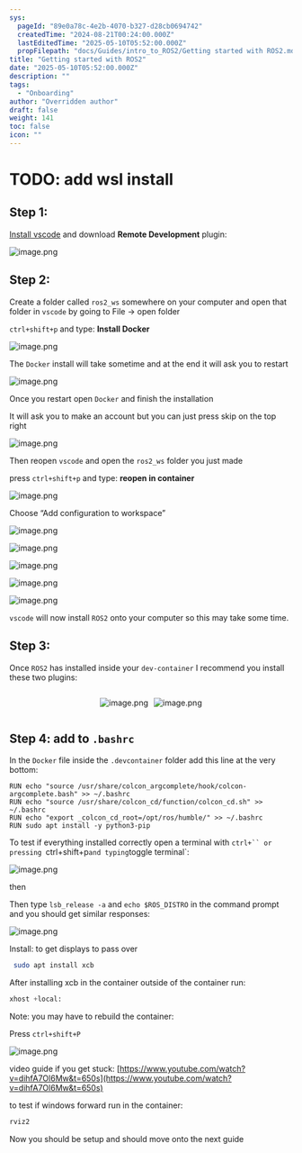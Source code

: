 ```yaml
---
sys:
  pageId: "89e0a78c-4e2b-4070-b327-d28cb0694742"
  createdTime: "2024-08-21T00:24:00.000Z"
  lastEditedTime: "2025-05-10T05:52:00.000Z"
  propFilepath: "docs/Guides/intro_to_ROS2/Getting started with ROS2.md"
title: "Getting started with ROS2"
date: "2025-05-10T05:52:00.000Z"
description: ""
tags:
  - "Onboarding"
author: "Overridden author"
draft: false
weight: 141
toc: false
icon: ""
---
```


# TODO: add wsl install

## Step 1:

[Install vscode](https://code.visualstudio.com/download) and download **Remote Development** plugin:

![image.png](https://prod-files-secure.s3.us-west-2.amazonaws.com/d518164a-d88e-44d1-a4ee-3adb3bd8bce0/efb52993-1881-4a40-b95e-6f020334f022/image.png?X-Amz-Algorithm=AWS4-HMAC-SHA256&X-Amz-Content-Sha256=UNSIGNED-PAYLOAD&X-Amz-Credential=ASIAZI2LB466T6TLVGKW%2F20250520%2Fus-west-2%2Fs3%2Faws4_request&X-Amz-Date=20250520T201009Z&X-Amz-Expires=3600&X-Amz-Security-Token=IQoJb3JpZ2luX2VjEPT%2F%2F%2F%2F%2F%2F%2F%2F%2F%2FwEaCXVzLXdlc3QtMiJIMEYCIQD52vJUZES%2FJ5pL4aJ%2FAftS1vXy2FvqbheA6xALTVlV7QIhAOaJhMcOK34xXGl5G5fiiEVOiGhmRcf4rXQ%2BtPWSfwmWKogECK3%2F%2F%2F%2F%2F%2F%2F%2F%2F%2FwEQABoMNjM3NDIzMTgzODA1Igx57t%2FH7AmNElMpJxUq3AOQUtyqcGAn1Wl0aeh6ejCByfE3VhA6w1be9IbmZZi4bxb3l%2Fi3gOCzmWQk1BaV1ozmGvTunMiGQyQ7PRa3mpMJ8Tc0eYJ8xoGKnb8UozxyaTN1oPfW1ClS61n%2BJMRFIOep9vKGquWB930dagWhWJOOvI8xOok3ASMXBUqVQ1R7Rcy5x8XlfOKrmPTnDT4i4hanG%2B%2BDkW95yt3fOxF9f%2FNKSOAdQSH1%2FQdtusQz%2FurfjIn7O5dg42aGFEoupobTI7MByFf3bCDKnp8OPZO8mMOtDPl7Tf8JJ5QKt8gtXpnc3RxVClCHvFpzhQd%2FEs1lfEu3ow3cnAOJn9LfD3WUagA4IoQh%2B%2B8S7wyLOjjR0ZU66JG5RBm6PFexQhWeNHkwoc2B5rl69oDCfwBEOC9%2BbqOdCmaqr3Bvpxtt0lX1Qa0TGvFaeljO9QH%2B9FNBxOrQI3%2B6S3N5mZt74FczMRc4hRfF4OKnfoIeS8kgOrM2UHKkMVhgudF5oUXtvggTyYJ6xxshCUMzdrqKb%2BYXXiab8YQWZQZPaIx3e8VMDJDoMf8fVz4VvfUJY6gYxXQy9Y5Uj3mVGezvYkFLbZ5Um1KClA8OtytN0dZTpog%2BXcnCv20uJZowabX1GE19GglUezDwsbPBBjqkAaL%2BvgyLunVh%2F08kYloo%2FkTmVDaH%2FfwaNY53KvLPYUvYQUXTkfrthBj%2BsV4%2Bqz3mkVl8ryOH2Lwsn%2FyUy6g2EVb9PLDafzx4BTFnF153%2FUFvs6qjoFJZ9R6WU1GJvINAKQzXs3EzcZaBCvEDuxK6W8JJqRvUp4DupXbSCjJ4B%2FLjmyeXcbrhENPMDg7V2QSrnM%2BnbCwkqW%2BW4zv80wANFuq2fKzN&X-Amz-Signature=91ce33e40fff2d7371724f43e3ea2da1de637d3b958cde0ab629d14a605d7ead&X-Amz-SignedHeaders=host&x-id=GetObject)

## Step 2:

Create a folder called `ros2_ws` somewhere on your computer and open that folder in `vscode` by going to File → open folder 

`ctrl+shift+p` and type: **Install Docker**

![image.png](https://prod-files-secure.s3.us-west-2.amazonaws.com/d518164a-d88e-44d1-a4ee-3adb3bd8bce0/2269dc0e-1cd5-47ff-bceb-c04ad9b2eab0/image.png?X-Amz-Algorithm=AWS4-HMAC-SHA256&X-Amz-Content-Sha256=UNSIGNED-PAYLOAD&X-Amz-Credential=ASIAZI2LB466T6TLVGKW%2F20250520%2Fus-west-2%2Fs3%2Faws4_request&X-Amz-Date=20250520T201009Z&X-Amz-Expires=3600&X-Amz-Security-Token=IQoJb3JpZ2luX2VjEPT%2F%2F%2F%2F%2F%2F%2F%2F%2F%2FwEaCXVzLXdlc3QtMiJIMEYCIQD52vJUZES%2FJ5pL4aJ%2FAftS1vXy2FvqbheA6xALTVlV7QIhAOaJhMcOK34xXGl5G5fiiEVOiGhmRcf4rXQ%2BtPWSfwmWKogECK3%2F%2F%2F%2F%2F%2F%2F%2F%2F%2FwEQABoMNjM3NDIzMTgzODA1Igx57t%2FH7AmNElMpJxUq3AOQUtyqcGAn1Wl0aeh6ejCByfE3VhA6w1be9IbmZZi4bxb3l%2Fi3gOCzmWQk1BaV1ozmGvTunMiGQyQ7PRa3mpMJ8Tc0eYJ8xoGKnb8UozxyaTN1oPfW1ClS61n%2BJMRFIOep9vKGquWB930dagWhWJOOvI8xOok3ASMXBUqVQ1R7Rcy5x8XlfOKrmPTnDT4i4hanG%2B%2BDkW95yt3fOxF9f%2FNKSOAdQSH1%2FQdtusQz%2FurfjIn7O5dg42aGFEoupobTI7MByFf3bCDKnp8OPZO8mMOtDPl7Tf8JJ5QKt8gtXpnc3RxVClCHvFpzhQd%2FEs1lfEu3ow3cnAOJn9LfD3WUagA4IoQh%2B%2B8S7wyLOjjR0ZU66JG5RBm6PFexQhWeNHkwoc2B5rl69oDCfwBEOC9%2BbqOdCmaqr3Bvpxtt0lX1Qa0TGvFaeljO9QH%2B9FNBxOrQI3%2B6S3N5mZt74FczMRc4hRfF4OKnfoIeS8kgOrM2UHKkMVhgudF5oUXtvggTyYJ6xxshCUMzdrqKb%2BYXXiab8YQWZQZPaIx3e8VMDJDoMf8fVz4VvfUJY6gYxXQy9Y5Uj3mVGezvYkFLbZ5Um1KClA8OtytN0dZTpog%2BXcnCv20uJZowabX1GE19GglUezDwsbPBBjqkAaL%2BvgyLunVh%2F08kYloo%2FkTmVDaH%2FfwaNY53KvLPYUvYQUXTkfrthBj%2BsV4%2Bqz3mkVl8ryOH2Lwsn%2FyUy6g2EVb9PLDafzx4BTFnF153%2FUFvs6qjoFJZ9R6WU1GJvINAKQzXs3EzcZaBCvEDuxK6W8JJqRvUp4DupXbSCjJ4B%2FLjmyeXcbrhENPMDg7V2QSrnM%2BnbCwkqW%2BW4zv80wANFuq2fKzN&X-Amz-Signature=433dda604c8438a4a68c7649c55a617f58b57b7111fd711cc70316d6936f550c&X-Amz-SignedHeaders=host&x-id=GetObject)

The `Docker` install will take sometime and at the end it will ask you to restart

![image.png](https://prod-files-secure.s3.us-west-2.amazonaws.com/d518164a-d88e-44d1-a4ee-3adb3bd8bce0/ed233f78-be33-4b1f-b89c-9c346c0e961e/image.png?X-Amz-Algorithm=AWS4-HMAC-SHA256&X-Amz-Content-Sha256=UNSIGNED-PAYLOAD&X-Amz-Credential=ASIAZI2LB466T6TLVGKW%2F20250520%2Fus-west-2%2Fs3%2Faws4_request&X-Amz-Date=20250520T201009Z&X-Amz-Expires=3600&X-Amz-Security-Token=IQoJb3JpZ2luX2VjEPT%2F%2F%2F%2F%2F%2F%2F%2F%2F%2FwEaCXVzLXdlc3QtMiJIMEYCIQD52vJUZES%2FJ5pL4aJ%2FAftS1vXy2FvqbheA6xALTVlV7QIhAOaJhMcOK34xXGl5G5fiiEVOiGhmRcf4rXQ%2BtPWSfwmWKogECK3%2F%2F%2F%2F%2F%2F%2F%2F%2F%2FwEQABoMNjM3NDIzMTgzODA1Igx57t%2FH7AmNElMpJxUq3AOQUtyqcGAn1Wl0aeh6ejCByfE3VhA6w1be9IbmZZi4bxb3l%2Fi3gOCzmWQk1BaV1ozmGvTunMiGQyQ7PRa3mpMJ8Tc0eYJ8xoGKnb8UozxyaTN1oPfW1ClS61n%2BJMRFIOep9vKGquWB930dagWhWJOOvI8xOok3ASMXBUqVQ1R7Rcy5x8XlfOKrmPTnDT4i4hanG%2B%2BDkW95yt3fOxF9f%2FNKSOAdQSH1%2FQdtusQz%2FurfjIn7O5dg42aGFEoupobTI7MByFf3bCDKnp8OPZO8mMOtDPl7Tf8JJ5QKt8gtXpnc3RxVClCHvFpzhQd%2FEs1lfEu3ow3cnAOJn9LfD3WUagA4IoQh%2B%2B8S7wyLOjjR0ZU66JG5RBm6PFexQhWeNHkwoc2B5rl69oDCfwBEOC9%2BbqOdCmaqr3Bvpxtt0lX1Qa0TGvFaeljO9QH%2B9FNBxOrQI3%2B6S3N5mZt74FczMRc4hRfF4OKnfoIeS8kgOrM2UHKkMVhgudF5oUXtvggTyYJ6xxshCUMzdrqKb%2BYXXiab8YQWZQZPaIx3e8VMDJDoMf8fVz4VvfUJY6gYxXQy9Y5Uj3mVGezvYkFLbZ5Um1KClA8OtytN0dZTpog%2BXcnCv20uJZowabX1GE19GglUezDwsbPBBjqkAaL%2BvgyLunVh%2F08kYloo%2FkTmVDaH%2FfwaNY53KvLPYUvYQUXTkfrthBj%2BsV4%2Bqz3mkVl8ryOH2Lwsn%2FyUy6g2EVb9PLDafzx4BTFnF153%2FUFvs6qjoFJZ9R6WU1GJvINAKQzXs3EzcZaBCvEDuxK6W8JJqRvUp4DupXbSCjJ4B%2FLjmyeXcbrhENPMDg7V2QSrnM%2BnbCwkqW%2BW4zv80wANFuq2fKzN&X-Amz-Signature=d8d97ee5831207ad86e7ee5d61f3fb39c28ac83ea583b143c5142e2dbc40e178&X-Amz-SignedHeaders=host&x-id=GetObject)

Once you restart open `Docker` and finish the installation

It will ask you to make an account but you can just press skip on the top right

![image.png](https://prod-files-secure.s3.us-west-2.amazonaws.com/d518164a-d88e-44d1-a4ee-3adb3bd8bce0/21010ad9-1659-4fd9-9f59-9932a09b2a3d/image.png?X-Amz-Algorithm=AWS4-HMAC-SHA256&X-Amz-Content-Sha256=UNSIGNED-PAYLOAD&X-Amz-Credential=ASIAZI2LB466T6TLVGKW%2F20250520%2Fus-west-2%2Fs3%2Faws4_request&X-Amz-Date=20250520T201009Z&X-Amz-Expires=3600&X-Amz-Security-Token=IQoJb3JpZ2luX2VjEPT%2F%2F%2F%2F%2F%2F%2F%2F%2F%2FwEaCXVzLXdlc3QtMiJIMEYCIQD52vJUZES%2FJ5pL4aJ%2FAftS1vXy2FvqbheA6xALTVlV7QIhAOaJhMcOK34xXGl5G5fiiEVOiGhmRcf4rXQ%2BtPWSfwmWKogECK3%2F%2F%2F%2F%2F%2F%2F%2F%2F%2FwEQABoMNjM3NDIzMTgzODA1Igx57t%2FH7AmNElMpJxUq3AOQUtyqcGAn1Wl0aeh6ejCByfE3VhA6w1be9IbmZZi4bxb3l%2Fi3gOCzmWQk1BaV1ozmGvTunMiGQyQ7PRa3mpMJ8Tc0eYJ8xoGKnb8UozxyaTN1oPfW1ClS61n%2BJMRFIOep9vKGquWB930dagWhWJOOvI8xOok3ASMXBUqVQ1R7Rcy5x8XlfOKrmPTnDT4i4hanG%2B%2BDkW95yt3fOxF9f%2FNKSOAdQSH1%2FQdtusQz%2FurfjIn7O5dg42aGFEoupobTI7MByFf3bCDKnp8OPZO8mMOtDPl7Tf8JJ5QKt8gtXpnc3RxVClCHvFpzhQd%2FEs1lfEu3ow3cnAOJn9LfD3WUagA4IoQh%2B%2B8S7wyLOjjR0ZU66JG5RBm6PFexQhWeNHkwoc2B5rl69oDCfwBEOC9%2BbqOdCmaqr3Bvpxtt0lX1Qa0TGvFaeljO9QH%2B9FNBxOrQI3%2B6S3N5mZt74FczMRc4hRfF4OKnfoIeS8kgOrM2UHKkMVhgudF5oUXtvggTyYJ6xxshCUMzdrqKb%2BYXXiab8YQWZQZPaIx3e8VMDJDoMf8fVz4VvfUJY6gYxXQy9Y5Uj3mVGezvYkFLbZ5Um1KClA8OtytN0dZTpog%2BXcnCv20uJZowabX1GE19GglUezDwsbPBBjqkAaL%2BvgyLunVh%2F08kYloo%2FkTmVDaH%2FfwaNY53KvLPYUvYQUXTkfrthBj%2BsV4%2Bqz3mkVl8ryOH2Lwsn%2FyUy6g2EVb9PLDafzx4BTFnF153%2FUFvs6qjoFJZ9R6WU1GJvINAKQzXs3EzcZaBCvEDuxK6W8JJqRvUp4DupXbSCjJ4B%2FLjmyeXcbrhENPMDg7V2QSrnM%2BnbCwkqW%2BW4zv80wANFuq2fKzN&X-Amz-Signature=aa9fb93172998fb501a5f424f6762763f0e38a99afc559d02c21385220fa50c0&X-Amz-SignedHeaders=host&x-id=GetObject)

Then reopen `vscode` and open the `ros2_ws` folder you just made

press `ctrl+shift+p` and type: **reopen in container**

![image.png](https://prod-files-secure.s3.us-west-2.amazonaws.com/d518164a-d88e-44d1-a4ee-3adb3bd8bce0/4e93b8c2-41ad-488c-8095-c74205196118/image.png?X-Amz-Algorithm=AWS4-HMAC-SHA256&X-Amz-Content-Sha256=UNSIGNED-PAYLOAD&X-Amz-Credential=ASIAZI2LB466T6TLVGKW%2F20250520%2Fus-west-2%2Fs3%2Faws4_request&X-Amz-Date=20250520T201009Z&X-Amz-Expires=3600&X-Amz-Security-Token=IQoJb3JpZ2luX2VjEPT%2F%2F%2F%2F%2F%2F%2F%2F%2F%2FwEaCXVzLXdlc3QtMiJIMEYCIQD52vJUZES%2FJ5pL4aJ%2FAftS1vXy2FvqbheA6xALTVlV7QIhAOaJhMcOK34xXGl5G5fiiEVOiGhmRcf4rXQ%2BtPWSfwmWKogECK3%2F%2F%2F%2F%2F%2F%2F%2F%2F%2FwEQABoMNjM3NDIzMTgzODA1Igx57t%2FH7AmNElMpJxUq3AOQUtyqcGAn1Wl0aeh6ejCByfE3VhA6w1be9IbmZZi4bxb3l%2Fi3gOCzmWQk1BaV1ozmGvTunMiGQyQ7PRa3mpMJ8Tc0eYJ8xoGKnb8UozxyaTN1oPfW1ClS61n%2BJMRFIOep9vKGquWB930dagWhWJOOvI8xOok3ASMXBUqVQ1R7Rcy5x8XlfOKrmPTnDT4i4hanG%2B%2BDkW95yt3fOxF9f%2FNKSOAdQSH1%2FQdtusQz%2FurfjIn7O5dg42aGFEoupobTI7MByFf3bCDKnp8OPZO8mMOtDPl7Tf8JJ5QKt8gtXpnc3RxVClCHvFpzhQd%2FEs1lfEu3ow3cnAOJn9LfD3WUagA4IoQh%2B%2B8S7wyLOjjR0ZU66JG5RBm6PFexQhWeNHkwoc2B5rl69oDCfwBEOC9%2BbqOdCmaqr3Bvpxtt0lX1Qa0TGvFaeljO9QH%2B9FNBxOrQI3%2B6S3N5mZt74FczMRc4hRfF4OKnfoIeS8kgOrM2UHKkMVhgudF5oUXtvggTyYJ6xxshCUMzdrqKb%2BYXXiab8YQWZQZPaIx3e8VMDJDoMf8fVz4VvfUJY6gYxXQy9Y5Uj3mVGezvYkFLbZ5Um1KClA8OtytN0dZTpog%2BXcnCv20uJZowabX1GE19GglUezDwsbPBBjqkAaL%2BvgyLunVh%2F08kYloo%2FkTmVDaH%2FfwaNY53KvLPYUvYQUXTkfrthBj%2BsV4%2Bqz3mkVl8ryOH2Lwsn%2FyUy6g2EVb9PLDafzx4BTFnF153%2FUFvs6qjoFJZ9R6WU1GJvINAKQzXs3EzcZaBCvEDuxK6W8JJqRvUp4DupXbSCjJ4B%2FLjmyeXcbrhENPMDg7V2QSrnM%2BnbCwkqW%2BW4zv80wANFuq2fKzN&X-Amz-Signature=1510186ffa75892441a3f1e7dd9a7ba1c1701d86d5ae9ed323d4b76ab215ff85&X-Amz-SignedHeaders=host&x-id=GetObject)

Choose “Add configuration to workspace”

![image.png](https://prod-files-secure.s3.us-west-2.amazonaws.com/d518164a-d88e-44d1-a4ee-3adb3bd8bce0/9560b282-5060-4989-ba37-97e7b2c22476/image.png?X-Amz-Algorithm=AWS4-HMAC-SHA256&X-Amz-Content-Sha256=UNSIGNED-PAYLOAD&X-Amz-Credential=ASIAZI2LB466T6TLVGKW%2F20250520%2Fus-west-2%2Fs3%2Faws4_request&X-Amz-Date=20250520T201009Z&X-Amz-Expires=3600&X-Amz-Security-Token=IQoJb3JpZ2luX2VjEPT%2F%2F%2F%2F%2F%2F%2F%2F%2F%2FwEaCXVzLXdlc3QtMiJIMEYCIQD52vJUZES%2FJ5pL4aJ%2FAftS1vXy2FvqbheA6xALTVlV7QIhAOaJhMcOK34xXGl5G5fiiEVOiGhmRcf4rXQ%2BtPWSfwmWKogECK3%2F%2F%2F%2F%2F%2F%2F%2F%2F%2FwEQABoMNjM3NDIzMTgzODA1Igx57t%2FH7AmNElMpJxUq3AOQUtyqcGAn1Wl0aeh6ejCByfE3VhA6w1be9IbmZZi4bxb3l%2Fi3gOCzmWQk1BaV1ozmGvTunMiGQyQ7PRa3mpMJ8Tc0eYJ8xoGKnb8UozxyaTN1oPfW1ClS61n%2BJMRFIOep9vKGquWB930dagWhWJOOvI8xOok3ASMXBUqVQ1R7Rcy5x8XlfOKrmPTnDT4i4hanG%2B%2BDkW95yt3fOxF9f%2FNKSOAdQSH1%2FQdtusQz%2FurfjIn7O5dg42aGFEoupobTI7MByFf3bCDKnp8OPZO8mMOtDPl7Tf8JJ5QKt8gtXpnc3RxVClCHvFpzhQd%2FEs1lfEu3ow3cnAOJn9LfD3WUagA4IoQh%2B%2B8S7wyLOjjR0ZU66JG5RBm6PFexQhWeNHkwoc2B5rl69oDCfwBEOC9%2BbqOdCmaqr3Bvpxtt0lX1Qa0TGvFaeljO9QH%2B9FNBxOrQI3%2B6S3N5mZt74FczMRc4hRfF4OKnfoIeS8kgOrM2UHKkMVhgudF5oUXtvggTyYJ6xxshCUMzdrqKb%2BYXXiab8YQWZQZPaIx3e8VMDJDoMf8fVz4VvfUJY6gYxXQy9Y5Uj3mVGezvYkFLbZ5Um1KClA8OtytN0dZTpog%2BXcnCv20uJZowabX1GE19GglUezDwsbPBBjqkAaL%2BvgyLunVh%2F08kYloo%2FkTmVDaH%2FfwaNY53KvLPYUvYQUXTkfrthBj%2BsV4%2Bqz3mkVl8ryOH2Lwsn%2FyUy6g2EVb9PLDafzx4BTFnF153%2FUFvs6qjoFJZ9R6WU1GJvINAKQzXs3EzcZaBCvEDuxK6W8JJqRvUp4DupXbSCjJ4B%2FLjmyeXcbrhENPMDg7V2QSrnM%2BnbCwkqW%2BW4zv80wANFuq2fKzN&X-Amz-Signature=9da9e6f553980ccd439f965e21d0f3f5016757fc114d415b54414d4cf80cf12e&X-Amz-SignedHeaders=host&x-id=GetObject)

![image.png](https://prod-files-secure.s3.us-west-2.amazonaws.com/d518164a-d88e-44d1-a4ee-3adb3bd8bce0/2ee63f81-886b-48e8-a553-dc6e5eac99e4/image.png?X-Amz-Algorithm=AWS4-HMAC-SHA256&X-Amz-Content-Sha256=UNSIGNED-PAYLOAD&X-Amz-Credential=ASIAZI2LB466T6TLVGKW%2F20250520%2Fus-west-2%2Fs3%2Faws4_request&X-Amz-Date=20250520T201009Z&X-Amz-Expires=3600&X-Amz-Security-Token=IQoJb3JpZ2luX2VjEPT%2F%2F%2F%2F%2F%2F%2F%2F%2F%2FwEaCXVzLXdlc3QtMiJIMEYCIQD52vJUZES%2FJ5pL4aJ%2FAftS1vXy2FvqbheA6xALTVlV7QIhAOaJhMcOK34xXGl5G5fiiEVOiGhmRcf4rXQ%2BtPWSfwmWKogECK3%2F%2F%2F%2F%2F%2F%2F%2F%2F%2FwEQABoMNjM3NDIzMTgzODA1Igx57t%2FH7AmNElMpJxUq3AOQUtyqcGAn1Wl0aeh6ejCByfE3VhA6w1be9IbmZZi4bxb3l%2Fi3gOCzmWQk1BaV1ozmGvTunMiGQyQ7PRa3mpMJ8Tc0eYJ8xoGKnb8UozxyaTN1oPfW1ClS61n%2BJMRFIOep9vKGquWB930dagWhWJOOvI8xOok3ASMXBUqVQ1R7Rcy5x8XlfOKrmPTnDT4i4hanG%2B%2BDkW95yt3fOxF9f%2FNKSOAdQSH1%2FQdtusQz%2FurfjIn7O5dg42aGFEoupobTI7MByFf3bCDKnp8OPZO8mMOtDPl7Tf8JJ5QKt8gtXpnc3RxVClCHvFpzhQd%2FEs1lfEu3ow3cnAOJn9LfD3WUagA4IoQh%2B%2B8S7wyLOjjR0ZU66JG5RBm6PFexQhWeNHkwoc2B5rl69oDCfwBEOC9%2BbqOdCmaqr3Bvpxtt0lX1Qa0TGvFaeljO9QH%2B9FNBxOrQI3%2B6S3N5mZt74FczMRc4hRfF4OKnfoIeS8kgOrM2UHKkMVhgudF5oUXtvggTyYJ6xxshCUMzdrqKb%2BYXXiab8YQWZQZPaIx3e8VMDJDoMf8fVz4VvfUJY6gYxXQy9Y5Uj3mVGezvYkFLbZ5Um1KClA8OtytN0dZTpog%2BXcnCv20uJZowabX1GE19GglUezDwsbPBBjqkAaL%2BvgyLunVh%2F08kYloo%2FkTmVDaH%2FfwaNY53KvLPYUvYQUXTkfrthBj%2BsV4%2Bqz3mkVl8ryOH2Lwsn%2FyUy6g2EVb9PLDafzx4BTFnF153%2FUFvs6qjoFJZ9R6WU1GJvINAKQzXs3EzcZaBCvEDuxK6W8JJqRvUp4DupXbSCjJ4B%2FLjmyeXcbrhENPMDg7V2QSrnM%2BnbCwkqW%2BW4zv80wANFuq2fKzN&X-Amz-Signature=88762223bea47f0e01bd8d2089dde42266dea1cd5de84adc1afa64ebe2e90842&X-Amz-SignedHeaders=host&x-id=GetObject)

![image.png](https://prod-files-secure.s3.us-west-2.amazonaws.com/d518164a-d88e-44d1-a4ee-3adb3bd8bce0/ae1580b2-b048-407e-aed9-b584224a7a04/image.png?X-Amz-Algorithm=AWS4-HMAC-SHA256&X-Amz-Content-Sha256=UNSIGNED-PAYLOAD&X-Amz-Credential=ASIAZI2LB466T6TLVGKW%2F20250520%2Fus-west-2%2Fs3%2Faws4_request&X-Amz-Date=20250520T201009Z&X-Amz-Expires=3600&X-Amz-Security-Token=IQoJb3JpZ2luX2VjEPT%2F%2F%2F%2F%2F%2F%2F%2F%2F%2FwEaCXVzLXdlc3QtMiJIMEYCIQD52vJUZES%2FJ5pL4aJ%2FAftS1vXy2FvqbheA6xALTVlV7QIhAOaJhMcOK34xXGl5G5fiiEVOiGhmRcf4rXQ%2BtPWSfwmWKogECK3%2F%2F%2F%2F%2F%2F%2F%2F%2F%2FwEQABoMNjM3NDIzMTgzODA1Igx57t%2FH7AmNElMpJxUq3AOQUtyqcGAn1Wl0aeh6ejCByfE3VhA6w1be9IbmZZi4bxb3l%2Fi3gOCzmWQk1BaV1ozmGvTunMiGQyQ7PRa3mpMJ8Tc0eYJ8xoGKnb8UozxyaTN1oPfW1ClS61n%2BJMRFIOep9vKGquWB930dagWhWJOOvI8xOok3ASMXBUqVQ1R7Rcy5x8XlfOKrmPTnDT4i4hanG%2B%2BDkW95yt3fOxF9f%2FNKSOAdQSH1%2FQdtusQz%2FurfjIn7O5dg42aGFEoupobTI7MByFf3bCDKnp8OPZO8mMOtDPl7Tf8JJ5QKt8gtXpnc3RxVClCHvFpzhQd%2FEs1lfEu3ow3cnAOJn9LfD3WUagA4IoQh%2B%2B8S7wyLOjjR0ZU66JG5RBm6PFexQhWeNHkwoc2B5rl69oDCfwBEOC9%2BbqOdCmaqr3Bvpxtt0lX1Qa0TGvFaeljO9QH%2B9FNBxOrQI3%2B6S3N5mZt74FczMRc4hRfF4OKnfoIeS8kgOrM2UHKkMVhgudF5oUXtvggTyYJ6xxshCUMzdrqKb%2BYXXiab8YQWZQZPaIx3e8VMDJDoMf8fVz4VvfUJY6gYxXQy9Y5Uj3mVGezvYkFLbZ5Um1KClA8OtytN0dZTpog%2BXcnCv20uJZowabX1GE19GglUezDwsbPBBjqkAaL%2BvgyLunVh%2F08kYloo%2FkTmVDaH%2FfwaNY53KvLPYUvYQUXTkfrthBj%2BsV4%2Bqz3mkVl8ryOH2Lwsn%2FyUy6g2EVb9PLDafzx4BTFnF153%2FUFvs6qjoFJZ9R6WU1GJvINAKQzXs3EzcZaBCvEDuxK6W8JJqRvUp4DupXbSCjJ4B%2FLjmyeXcbrhENPMDg7V2QSrnM%2BnbCwkqW%2BW4zv80wANFuq2fKzN&X-Amz-Signature=09074426fdf729e9f23497b0ca66d9d21e76c48b7415bdf10dfb35a000d7d879&X-Amz-SignedHeaders=host&x-id=GetObject)

![image.png](https://prod-files-secure.s3.us-west-2.amazonaws.com/d518164a-d88e-44d1-a4ee-3adb3bd8bce0/53255b28-f75e-430f-b9e3-c0ac8577e42b/image.png?X-Amz-Algorithm=AWS4-HMAC-SHA256&X-Amz-Content-Sha256=UNSIGNED-PAYLOAD&X-Amz-Credential=ASIAZI2LB466T6TLVGKW%2F20250520%2Fus-west-2%2Fs3%2Faws4_request&X-Amz-Date=20250520T201009Z&X-Amz-Expires=3600&X-Amz-Security-Token=IQoJb3JpZ2luX2VjEPT%2F%2F%2F%2F%2F%2F%2F%2F%2F%2FwEaCXVzLXdlc3QtMiJIMEYCIQD52vJUZES%2FJ5pL4aJ%2FAftS1vXy2FvqbheA6xALTVlV7QIhAOaJhMcOK34xXGl5G5fiiEVOiGhmRcf4rXQ%2BtPWSfwmWKogECK3%2F%2F%2F%2F%2F%2F%2F%2F%2F%2FwEQABoMNjM3NDIzMTgzODA1Igx57t%2FH7AmNElMpJxUq3AOQUtyqcGAn1Wl0aeh6ejCByfE3VhA6w1be9IbmZZi4bxb3l%2Fi3gOCzmWQk1BaV1ozmGvTunMiGQyQ7PRa3mpMJ8Tc0eYJ8xoGKnb8UozxyaTN1oPfW1ClS61n%2BJMRFIOep9vKGquWB930dagWhWJOOvI8xOok3ASMXBUqVQ1R7Rcy5x8XlfOKrmPTnDT4i4hanG%2B%2BDkW95yt3fOxF9f%2FNKSOAdQSH1%2FQdtusQz%2FurfjIn7O5dg42aGFEoupobTI7MByFf3bCDKnp8OPZO8mMOtDPl7Tf8JJ5QKt8gtXpnc3RxVClCHvFpzhQd%2FEs1lfEu3ow3cnAOJn9LfD3WUagA4IoQh%2B%2B8S7wyLOjjR0ZU66JG5RBm6PFexQhWeNHkwoc2B5rl69oDCfwBEOC9%2BbqOdCmaqr3Bvpxtt0lX1Qa0TGvFaeljO9QH%2B9FNBxOrQI3%2B6S3N5mZt74FczMRc4hRfF4OKnfoIeS8kgOrM2UHKkMVhgudF5oUXtvggTyYJ6xxshCUMzdrqKb%2BYXXiab8YQWZQZPaIx3e8VMDJDoMf8fVz4VvfUJY6gYxXQy9Y5Uj3mVGezvYkFLbZ5Um1KClA8OtytN0dZTpog%2BXcnCv20uJZowabX1GE19GglUezDwsbPBBjqkAaL%2BvgyLunVh%2F08kYloo%2FkTmVDaH%2FfwaNY53KvLPYUvYQUXTkfrthBj%2BsV4%2Bqz3mkVl8ryOH2Lwsn%2FyUy6g2EVb9PLDafzx4BTFnF153%2FUFvs6qjoFJZ9R6WU1GJvINAKQzXs3EzcZaBCvEDuxK6W8JJqRvUp4DupXbSCjJ4B%2FLjmyeXcbrhENPMDg7V2QSrnM%2BnbCwkqW%2BW4zv80wANFuq2fKzN&X-Amz-Signature=1d2e61bdf419e6438e1b7a9e8fe7b2654cb7d7f2ae871a7c201ac4c6ab161e99&X-Amz-SignedHeaders=host&x-id=GetObject)

![image.png](https://prod-files-secure.s3.us-west-2.amazonaws.com/d518164a-d88e-44d1-a4ee-3adb3bd8bce0/7c562767-5af9-4ffb-97d1-327bcdf4ee00/image.png?X-Amz-Algorithm=AWS4-HMAC-SHA256&X-Amz-Content-Sha256=UNSIGNED-PAYLOAD&X-Amz-Credential=ASIAZI2LB466T6TLVGKW%2F20250520%2Fus-west-2%2Fs3%2Faws4_request&X-Amz-Date=20250520T201009Z&X-Amz-Expires=3600&X-Amz-Security-Token=IQoJb3JpZ2luX2VjEPT%2F%2F%2F%2F%2F%2F%2F%2F%2F%2FwEaCXVzLXdlc3QtMiJIMEYCIQD52vJUZES%2FJ5pL4aJ%2FAftS1vXy2FvqbheA6xALTVlV7QIhAOaJhMcOK34xXGl5G5fiiEVOiGhmRcf4rXQ%2BtPWSfwmWKogECK3%2F%2F%2F%2F%2F%2F%2F%2F%2F%2FwEQABoMNjM3NDIzMTgzODA1Igx57t%2FH7AmNElMpJxUq3AOQUtyqcGAn1Wl0aeh6ejCByfE3VhA6w1be9IbmZZi4bxb3l%2Fi3gOCzmWQk1BaV1ozmGvTunMiGQyQ7PRa3mpMJ8Tc0eYJ8xoGKnb8UozxyaTN1oPfW1ClS61n%2BJMRFIOep9vKGquWB930dagWhWJOOvI8xOok3ASMXBUqVQ1R7Rcy5x8XlfOKrmPTnDT4i4hanG%2B%2BDkW95yt3fOxF9f%2FNKSOAdQSH1%2FQdtusQz%2FurfjIn7O5dg42aGFEoupobTI7MByFf3bCDKnp8OPZO8mMOtDPl7Tf8JJ5QKt8gtXpnc3RxVClCHvFpzhQd%2FEs1lfEu3ow3cnAOJn9LfD3WUagA4IoQh%2B%2B8S7wyLOjjR0ZU66JG5RBm6PFexQhWeNHkwoc2B5rl69oDCfwBEOC9%2BbqOdCmaqr3Bvpxtt0lX1Qa0TGvFaeljO9QH%2B9FNBxOrQI3%2B6S3N5mZt74FczMRc4hRfF4OKnfoIeS8kgOrM2UHKkMVhgudF5oUXtvggTyYJ6xxshCUMzdrqKb%2BYXXiab8YQWZQZPaIx3e8VMDJDoMf8fVz4VvfUJY6gYxXQy9Y5Uj3mVGezvYkFLbZ5Um1KClA8OtytN0dZTpog%2BXcnCv20uJZowabX1GE19GglUezDwsbPBBjqkAaL%2BvgyLunVh%2F08kYloo%2FkTmVDaH%2FfwaNY53KvLPYUvYQUXTkfrthBj%2BsV4%2Bqz3mkVl8ryOH2Lwsn%2FyUy6g2EVb9PLDafzx4BTFnF153%2FUFvs6qjoFJZ9R6WU1GJvINAKQzXs3EzcZaBCvEDuxK6W8JJqRvUp4DupXbSCjJ4B%2FLjmyeXcbrhENPMDg7V2QSrnM%2BnbCwkqW%2BW4zv80wANFuq2fKzN&X-Amz-Signature=047ecd87fd2104ee9f9dcdcff14c4ad57fa480aa5886b0d37b9897304a65598a&X-Amz-SignedHeaders=host&x-id=GetObject)

`vscode` will now install `ROS2` onto your computer so this may take some time.

## Step 3:

Once `ROS2` has installed inside your `dev-container` I recommend you install these two plugins:

<div style="display: flex;flex-direction: row; column-gap:10px; max-width: 630px;justify-content: center;">
<div>

![image.png](https://prod-files-secure.s3.us-west-2.amazonaws.com/d518164a-d88e-44d1-a4ee-3adb3bd8bce0/3fc3d550-5a54-4ba1-ba6b-faa01cdb7369/image.png?X-Amz-Algorithm=AWS4-HMAC-SHA256&X-Amz-Content-Sha256=UNSIGNED-PAYLOAD&X-Amz-Credential=ASIAZI2LB466THGJZMFJ%2F20250520%2Fus-west-2%2Fs3%2Faws4_request&X-Amz-Date=20250520T201013Z&X-Amz-Expires=3600&X-Amz-Security-Token=IQoJb3JpZ2luX2VjEPT%2F%2F%2F%2F%2F%2F%2F%2F%2F%2FwEaCXVzLXdlc3QtMiJHMEUCICuFlLGdHz07ydTN%2BOmIlW6IsmEQ%2Bg6ztFBruDZmfUsAAiEAv%2FBUH4%2BSaZMeUX2UnTmcSc2%2F5v110ygoRjGczoejrr8qiAQIrf%2F%2F%2F%2F%2F%2F%2F%2F%2F%2FARAAGgw2Mzc0MjMxODM4MDUiDFwNhO0hRuQe2mehxSrcA%2BGgS%2FMl5275gqYBJ7bVlvHRlfDybP%2FIF75W%2BRMGYQByqfyNhm%2FgWgAJWC%2BY2GkZjT1pBPFwZhhUsyb6%2B7A5zumRBOlqLEzO3zL9bIfhuBYMZ6rxNx0RloflKTFE1jnUWuEqvfqgfDuQHx16HuQgvWjcJuVgfluYuRlW3PXxwL5vdWEZAxRCHrGSa1%2BjV1p%2BNl9GrW%2BaHpIosM8gCKLG0H7P8D%2FWssf0u74fRCYKcgi%2Bpe60erHKc6%2Bg9VZKUkuDmNQB5BBYIh4%2BT4%2B8fDnN9zbRp763MHriqzUVNle1Dk5474X%2BkhgMsYr7c7etO6yLwt4DLU04AmtMb04qkulaGB9zNTdrOOiQrCDvza4nNlbyCEvkBcIN7R5P9xnea5ukPPFbkjd167J%2BAclKu1u9kepOqirywMfTfCMRIe3lzir37rgEmki6fuBJUsHeFBxQfqJxNEpnJQI7CqIZiHfp8BAjFpGh1YYhek5iw%2FWEaiVjaGmmkLtIFmESx2hBkrGQ%2BDO4ad%2BcDNZN8jQmpO9XDd%2FgBqsEpVEXe0ufz7V5kH8xDnY%2F6eGcS%2Fh9ZvJctyKuS%2BZcG%2FPwvdgRWWPu85xqIzWbeEULVEwux9xNzsD3o48AkF33S4pw9s0KZ%2BdqMLWxs8EGOqUBGM6Ra4dvG%2BzQ3uo0ZtzD2d55C%2BMTCvUUTvlmAf4TXboHRCcEcv0cq3MZoo2UQYK880DSIWfAs2PEVFcjliCE%2BtKJAeTHCO%2FlLxX8x%2FIS1F2mFJ7e63cxp5vuVWfNHhIMqSDfatKb%2B0hgxrptelh4PAMghtgjuikYQA9q8awFW5Pgnsujfuy0TBusEUz2IFt6L1h%2FiVIJFnNGizaM5lAz2%2F7M6CEu&X-Amz-Signature=e37dd1bd8d89671a447c958214a106f15c13b70fcd608c516ae83f1e6c882e33&X-Amz-SignedHeaders=host&x-id=GetObject)

</div>
<div>

![image.png](https://prod-files-secure.s3.us-west-2.amazonaws.com/d518164a-d88e-44d1-a4ee-3adb3bd8bce0/d994cc66-13c2-4093-a5a3-f84cf4601a82/image.png?X-Amz-Algorithm=AWS4-HMAC-SHA256&X-Amz-Content-Sha256=UNSIGNED-PAYLOAD&X-Amz-Credential=ASIAZI2LB466WIJZD4S7%2F20250520%2Fus-west-2%2Fs3%2Faws4_request&X-Amz-Date=20250520T201013Z&X-Amz-Expires=3600&X-Amz-Security-Token=IQoJb3JpZ2luX2VjEPT%2F%2F%2F%2F%2F%2F%2F%2F%2F%2FwEaCXVzLXdlc3QtMiJHMEUCIAvLmr3O7vuoITM2dpDf7i%2F%2FALjKiW1b78qB9CcE%2BKJYAiEA4sGD5BDgnYT7xsWqlk2hx%2FTi%2BH7PYilGeN8aoZMtjywqiAQIrf%2F%2F%2F%2F%2F%2F%2F%2F%2F%2FARAAGgw2Mzc0MjMxODM4MDUiDE6IQlg%2F2Q%2FFjgOD0yrcA2RSGVrYGjhHxD%2FzGGTDYJ5f%2FW32Vnn67Q63HW5HZ1V7GPAvRPlhLUsOXern6I2wojESdBuZ9EW5bC%2FB33hZ%2BmYYvys97Syg8wFSZOC11QALYs4YWOpdf%2F5ZE%2FgRcsm20YE1cY6b871Wc310uz2Ol3%2FJxTwVrwCSVgrDYGOV%2BYx%2BRcbtmT5tZG8APdPjftCpXk5mzVHS9c7x92wWuy17QsKGQ7LktVowV4ED22iFNZ%2BEoxpacVSwy%2BsDiryTcSisUmAYIfkwV%2Fd%2FUs3JZeuSl%2FP42BTOH9vgGPS7wyne0iCa2IOuJ2uCtfN%2Faq8lLn7YGx2W5f%2B0VwXq%2BYOTFYV0QOgsRkdT1nNMjZzYXCEw6QD588fwamPwqzQnR%2FltRU8YsafuwySZff%2Bzx3jjoOXV4aUgm7fv2DRV3tytMdaTdgKgtqpq7Rfw8LX3nkypuLID7P7Eu2e22ZSFvh7RaotXsDppMBqbuBhBDQz%2BeLSnc64gdq6UJwu5vledQUKNbVXajuM3UEd9IiutmMBZrI2X2%2F%2BpQxJ6j9fGPsYWSP%2BWn85kjrlZtUZGfiath1oRl1VTfKy6MyeUJRlYPuOeyseiURCjWiG1KZIpbNXYEuxIgwnKQFUEaj%2FEb%2FDVTNbDML6xs8EGOqUB4QXpFcOPouP%2B1221ApImtozWvVtMqEUwps2KixyXI%2F8RULyYXGQpaKmc4Hsxm1WMhIXJ4ujaVISH0wOVLm6RHQ%2F73YuKVRBWCwoGaiwBF4EaecuuIUaU8f%2BC05VBoD%2FAVQcXPeouyje%2FO9dMD1V429R%2BLSeg5Wlmtvt76m%2Fb6%2BWc%2B19cpD1D8OpEawVKxAbgjKEZ3662PUvXIGRgb4u3gAzsgA%2BP&X-Amz-Signature=5ce0a322f3efc30120043ba3584c9f1c747bf3a8ce45f468952c222668349040&X-Amz-SignedHeaders=host&x-id=GetObject)

</div>
</div>

## Step 4: add to `.bashrc`

In the `Docker` file inside the `.devcontainer` folder add this line at the very bottom: 

```docker
RUN echo "source /usr/share/colcon_argcomplete/hook/colcon-argcomplete.bash" >> ~/.bashrc
RUN echo "source /usr/share/colcon_cd/function/colcon_cd.sh" >> ~/.bashrc
RUN echo "export _colcon_cd_root=/opt/ros/humble/" >> ~/.bashrc
RUN sudo apt install -y python3-pip 
```

To test if everything installed correctly open a terminal with `ctrl+`` or pressing `ctrl+shift+p` and typing `toggle terminal`:

![image.png](https://prod-files-secure.s3.us-west-2.amazonaws.com/d518164a-d88e-44d1-a4ee-3adb3bd8bce0/6a4943d8-b04e-4c02-9a58-775f3384d1a5/image.png?X-Amz-Algorithm=AWS4-HMAC-SHA256&X-Amz-Content-Sha256=UNSIGNED-PAYLOAD&X-Amz-Credential=ASIAZI2LB466T6TLVGKW%2F20250520%2Fus-west-2%2Fs3%2Faws4_request&X-Amz-Date=20250520T201009Z&X-Amz-Expires=3600&X-Amz-Security-Token=IQoJb3JpZ2luX2VjEPT%2F%2F%2F%2F%2F%2F%2F%2F%2F%2FwEaCXVzLXdlc3QtMiJIMEYCIQD52vJUZES%2FJ5pL4aJ%2FAftS1vXy2FvqbheA6xALTVlV7QIhAOaJhMcOK34xXGl5G5fiiEVOiGhmRcf4rXQ%2BtPWSfwmWKogECK3%2F%2F%2F%2F%2F%2F%2F%2F%2F%2FwEQABoMNjM3NDIzMTgzODA1Igx57t%2FH7AmNElMpJxUq3AOQUtyqcGAn1Wl0aeh6ejCByfE3VhA6w1be9IbmZZi4bxb3l%2Fi3gOCzmWQk1BaV1ozmGvTunMiGQyQ7PRa3mpMJ8Tc0eYJ8xoGKnb8UozxyaTN1oPfW1ClS61n%2BJMRFIOep9vKGquWB930dagWhWJOOvI8xOok3ASMXBUqVQ1R7Rcy5x8XlfOKrmPTnDT4i4hanG%2B%2BDkW95yt3fOxF9f%2FNKSOAdQSH1%2FQdtusQz%2FurfjIn7O5dg42aGFEoupobTI7MByFf3bCDKnp8OPZO8mMOtDPl7Tf8JJ5QKt8gtXpnc3RxVClCHvFpzhQd%2FEs1lfEu3ow3cnAOJn9LfD3WUagA4IoQh%2B%2B8S7wyLOjjR0ZU66JG5RBm6PFexQhWeNHkwoc2B5rl69oDCfwBEOC9%2BbqOdCmaqr3Bvpxtt0lX1Qa0TGvFaeljO9QH%2B9FNBxOrQI3%2B6S3N5mZt74FczMRc4hRfF4OKnfoIeS8kgOrM2UHKkMVhgudF5oUXtvggTyYJ6xxshCUMzdrqKb%2BYXXiab8YQWZQZPaIx3e8VMDJDoMf8fVz4VvfUJY6gYxXQy9Y5Uj3mVGezvYkFLbZ5Um1KClA8OtytN0dZTpog%2BXcnCv20uJZowabX1GE19GglUezDwsbPBBjqkAaL%2BvgyLunVh%2F08kYloo%2FkTmVDaH%2FfwaNY53KvLPYUvYQUXTkfrthBj%2BsV4%2Bqz3mkVl8ryOH2Lwsn%2FyUy6g2EVb9PLDafzx4BTFnF153%2FUFvs6qjoFJZ9R6WU1GJvINAKQzXs3EzcZaBCvEDuxK6W8JJqRvUp4DupXbSCjJ4B%2FLjmyeXcbrhENPMDg7V2QSrnM%2BnbCwkqW%2BW4zv80wANFuq2fKzN&X-Amz-Signature=f4019f1195d6beac7683322c206c53042703304a66b3b999554ad3d4503f3d0e&X-Amz-SignedHeaders=host&x-id=GetObject)

then 

Then type `lsb_release -a` and `echo $ROS_DISTRO` in the command prompt and you should get similar responses:

![image.png](https://prod-files-secure.s3.us-west-2.amazonaws.com/d518164a-d88e-44d1-a4ee-3adb3bd8bce0/3e635dec-a805-4e85-8b9e-d000e5b71a4e/image.png?X-Amz-Algorithm=AWS4-HMAC-SHA256&X-Amz-Content-Sha256=UNSIGNED-PAYLOAD&X-Amz-Credential=ASIAZI2LB466T6TLVGKW%2F20250520%2Fus-west-2%2Fs3%2Faws4_request&X-Amz-Date=20250520T201009Z&X-Amz-Expires=3600&X-Amz-Security-Token=IQoJb3JpZ2luX2VjEPT%2F%2F%2F%2F%2F%2F%2F%2F%2F%2FwEaCXVzLXdlc3QtMiJIMEYCIQD52vJUZES%2FJ5pL4aJ%2FAftS1vXy2FvqbheA6xALTVlV7QIhAOaJhMcOK34xXGl5G5fiiEVOiGhmRcf4rXQ%2BtPWSfwmWKogECK3%2F%2F%2F%2F%2F%2F%2F%2F%2F%2FwEQABoMNjM3NDIzMTgzODA1Igx57t%2FH7AmNElMpJxUq3AOQUtyqcGAn1Wl0aeh6ejCByfE3VhA6w1be9IbmZZi4bxb3l%2Fi3gOCzmWQk1BaV1ozmGvTunMiGQyQ7PRa3mpMJ8Tc0eYJ8xoGKnb8UozxyaTN1oPfW1ClS61n%2BJMRFIOep9vKGquWB930dagWhWJOOvI8xOok3ASMXBUqVQ1R7Rcy5x8XlfOKrmPTnDT4i4hanG%2B%2BDkW95yt3fOxF9f%2FNKSOAdQSH1%2FQdtusQz%2FurfjIn7O5dg42aGFEoupobTI7MByFf3bCDKnp8OPZO8mMOtDPl7Tf8JJ5QKt8gtXpnc3RxVClCHvFpzhQd%2FEs1lfEu3ow3cnAOJn9LfD3WUagA4IoQh%2B%2B8S7wyLOjjR0ZU66JG5RBm6PFexQhWeNHkwoc2B5rl69oDCfwBEOC9%2BbqOdCmaqr3Bvpxtt0lX1Qa0TGvFaeljO9QH%2B9FNBxOrQI3%2B6S3N5mZt74FczMRc4hRfF4OKnfoIeS8kgOrM2UHKkMVhgudF5oUXtvggTyYJ6xxshCUMzdrqKb%2BYXXiab8YQWZQZPaIx3e8VMDJDoMf8fVz4VvfUJY6gYxXQy9Y5Uj3mVGezvYkFLbZ5Um1KClA8OtytN0dZTpog%2BXcnCv20uJZowabX1GE19GglUezDwsbPBBjqkAaL%2BvgyLunVh%2F08kYloo%2FkTmVDaH%2FfwaNY53KvLPYUvYQUXTkfrthBj%2BsV4%2Bqz3mkVl8ryOH2Lwsn%2FyUy6g2EVb9PLDafzx4BTFnF153%2FUFvs6qjoFJZ9R6WU1GJvINAKQzXs3EzcZaBCvEDuxK6W8JJqRvUp4DupXbSCjJ4B%2FLjmyeXcbrhENPMDg7V2QSrnM%2BnbCwkqW%2BW4zv80wANFuq2fKzN&X-Amz-Signature=415ee07539b3d01d8ebd5c7b2fa9cd24f96d00c8a75fa35dfdef84ca308e7e15&X-Amz-SignedHeaders=host&x-id=GetObject)

Install:  to get displays to pass over

```bash
 sudo apt install xcb
```

After installing xcb in the container outside of the container run:

```python
xhost +local:
```

Note: you may have to rebuild the container:

Press `ctrl+shift+P`

![image.png](https://prod-files-secure.s3.us-west-2.amazonaws.com/d518164a-d88e-44d1-a4ee-3adb3bd8bce0/6c2be660-2618-4c38-9c26-53554f7a0b7b/image.png?X-Amz-Algorithm=AWS4-HMAC-SHA256&X-Amz-Content-Sha256=UNSIGNED-PAYLOAD&X-Amz-Credential=ASIAZI2LB466T6TLVGKW%2F20250520%2Fus-west-2%2Fs3%2Faws4_request&X-Amz-Date=20250520T201009Z&X-Amz-Expires=3600&X-Amz-Security-Token=IQoJb3JpZ2luX2VjEPT%2F%2F%2F%2F%2F%2F%2F%2F%2F%2FwEaCXVzLXdlc3QtMiJIMEYCIQD52vJUZES%2FJ5pL4aJ%2FAftS1vXy2FvqbheA6xALTVlV7QIhAOaJhMcOK34xXGl5G5fiiEVOiGhmRcf4rXQ%2BtPWSfwmWKogECK3%2F%2F%2F%2F%2F%2F%2F%2F%2F%2FwEQABoMNjM3NDIzMTgzODA1Igx57t%2FH7AmNElMpJxUq3AOQUtyqcGAn1Wl0aeh6ejCByfE3VhA6w1be9IbmZZi4bxb3l%2Fi3gOCzmWQk1BaV1ozmGvTunMiGQyQ7PRa3mpMJ8Tc0eYJ8xoGKnb8UozxyaTN1oPfW1ClS61n%2BJMRFIOep9vKGquWB930dagWhWJOOvI8xOok3ASMXBUqVQ1R7Rcy5x8XlfOKrmPTnDT4i4hanG%2B%2BDkW95yt3fOxF9f%2FNKSOAdQSH1%2FQdtusQz%2FurfjIn7O5dg42aGFEoupobTI7MByFf3bCDKnp8OPZO8mMOtDPl7Tf8JJ5QKt8gtXpnc3RxVClCHvFpzhQd%2FEs1lfEu3ow3cnAOJn9LfD3WUagA4IoQh%2B%2B8S7wyLOjjR0ZU66JG5RBm6PFexQhWeNHkwoc2B5rl69oDCfwBEOC9%2BbqOdCmaqr3Bvpxtt0lX1Qa0TGvFaeljO9QH%2B9FNBxOrQI3%2B6S3N5mZt74FczMRc4hRfF4OKnfoIeS8kgOrM2UHKkMVhgudF5oUXtvggTyYJ6xxshCUMzdrqKb%2BYXXiab8YQWZQZPaIx3e8VMDJDoMf8fVz4VvfUJY6gYxXQy9Y5Uj3mVGezvYkFLbZ5Um1KClA8OtytN0dZTpog%2BXcnCv20uJZowabX1GE19GglUezDwsbPBBjqkAaL%2BvgyLunVh%2F08kYloo%2FkTmVDaH%2FfwaNY53KvLPYUvYQUXTkfrthBj%2BsV4%2Bqz3mkVl8ryOH2Lwsn%2FyUy6g2EVb9PLDafzx4BTFnF153%2FUFvs6qjoFJZ9R6WU1GJvINAKQzXs3EzcZaBCvEDuxK6W8JJqRvUp4DupXbSCjJ4B%2FLjmyeXcbrhENPMDg7V2QSrnM%2BnbCwkqW%2BW4zv80wANFuq2fKzN&X-Amz-Signature=a9e5c4b8def3b443e822e704dbd9118e2221e145d21acc79d4428b979373025c&X-Amz-SignedHeaders=host&x-id=GetObject)

video guide if you get stuck: [https://www.youtube.com/watch?v=dihfA7Ol6Mw&t=650s](https://www.youtube.com/watch?v=dihfA7Ol6Mw&t=650s)

to test if windows forward run in the container:

```bash
rviz2
```

Now you should be setup and should move onto the next guide 
